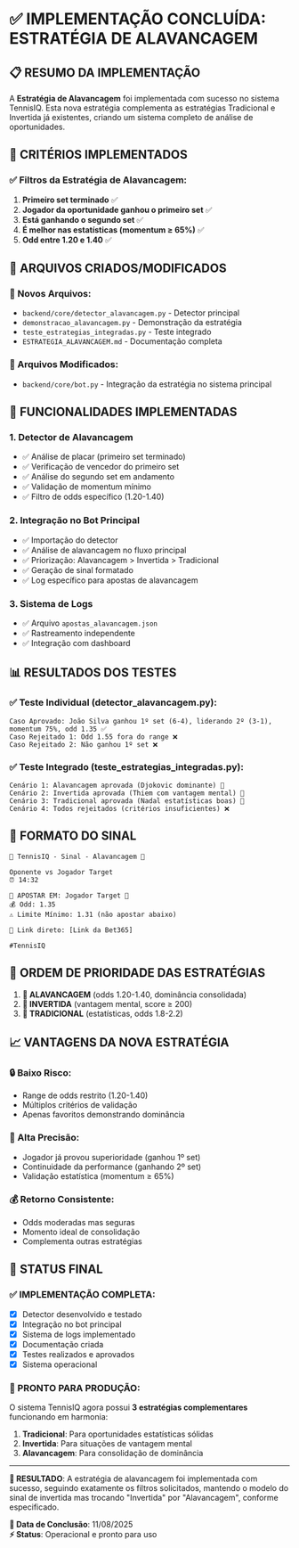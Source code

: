 # ✅ IMPLEMENTAÇÃO CONCLUÍDA: ESTRATÉGIA DE ALAVANCAGEM

## 📋 RESUMO DA IMPLEMENTAÇÃO

A **Estratégia de Alavancagem** foi implementada com sucesso no sistema TennisIQ. Esta nova estratégia complementa as estratégias Tradicional e Invertida já existentes, criando um sistema completo de análise de oportunidades.

## 🎯 CRITÉRIOS IMPLEMENTADOS

### ✅ Filtros da Estratégia de Alavancagem:
1. **Primeiro set terminado** ✅
2. **Jogador da oportunidade ganhou o primeiro set** ✅  
3. **Está ganhando o segundo set** ✅
4. **É melhor nas estatísticas (momentum ≥ 65%)** ✅
5. **Odd entre 1.20 e 1.40** ✅

## 🔧 ARQUIVOS CRIADOS/MODIFICADOS

### 📁 Novos Arquivos:
- `backend/core/detector_alavancagem.py` - Detector principal
- `demonstracao_alavancagem.py` - Demonstração da estratégia
- `teste_estrategias_integradas.py` - Teste integrado
- `ESTRATEGIA_ALAVANCAGEM.md` - Documentação completa

### 📝 Arquivos Modificados:
- `backend/core/bot.py` - Integração da estratégia no sistema principal

## 🚀 FUNCIONALIDADES IMPLEMENTADAS

### 1. Detector de Alavancagem
- ✅ Análise de placar (primeiro set terminado)
- ✅ Verificação de vencedor do primeiro set
- ✅ Análise do segundo set em andamento
- ✅ Validação de momentum mínimo
- ✅ Filtro de odds específico (1.20-1.40)

### 2. Integração no Bot Principal
- ✅ Importação do detector
- ✅ Análise de alavancagem no fluxo principal
- ✅ Priorização: Alavancagem > Invertida > Tradicional
- ✅ Geração de sinal formatado
- ✅ Log específico para apostas de alavancagem

### 3. Sistema de Logs
- ✅ Arquivo `apostas_alavancagem.json`
- ✅ Rastreamento independente
- ✅ Integração com dashboard

## 📊 RESULTADOS DOS TESTES

### ✅ Teste Individual (detector_alavancagem.py):
```
Caso Aprovado: João Silva ganhou 1º set (6-4), liderando 2º (3-1), momentum 75%, odd 1.35 ✅
Caso Rejeitado 1: Odd 1.55 fora do range ❌
Caso Rejeitado 2: Não ganhou 1º set ❌
```

### ✅ Teste Integrado (teste_estrategias_integradas.py):
```
Cenário 1: Alavancagem aprovada (Djokovic dominante) 🚀
Cenário 2: Invertida aprovada (Thiem com vantagem mental) 🧠
Cenário 3: Tradicional aprovada (Nadal estatísticas boas) 🔵
Cenário 4: Todos rejeitados (critérios insuficientes) ❌
```

## 🎨 FORMATO DO SINAL

```
🎾 TennisIQ - Sinal - Alavancagem 🚀

Oponente vs Jogador Target
⏰ 14:32

🚀 APOSTAR EM: Jogador Target 🚀
💰 Odd: 1.35
⚠️ Limite Mínimo: 1.31 (não apostar abaixo)

🔗 Link direto: [Link da Bet365]

#TennisIQ
```

## 🔄 ORDEM DE PRIORIDADE DAS ESTRATÉGIAS

1. **🚀 ALAVANCAGEM** (odds 1.20-1.40, dominância consolidada)
2. **🧠 INVERTIDA** (vantagem mental, score ≥ 200)  
3. **🔵 TRADICIONAL** (estatísticas, odds 1.8-2.2)

## 📈 VANTAGENS DA NOVA ESTRATÉGIA

### 🔒 Baixo Risco:
- Range de odds restrito (1.20-1.40)
- Múltiplos critérios de validação
- Apenas favoritos demonstrando dominância

### 🎯 Alta Precisão:
- Jogador já provou superioridade (ganhou 1º set)
- Continuidade da performance (ganhando 2º set)
- Validação estatística (momentum ≥ 65%)

### 💰 Retorno Consistente:
- Odds moderadas mas seguras
- Momento ideal de consolidação
- Complementa outras estratégias

## 🎉 STATUS FINAL

### ✅ IMPLEMENTAÇÃO COMPLETA:
- [x] Detector desenvolvido e testado
- [x] Integração no bot principal
- [x] Sistema de logs implementado
- [x] Documentação criada
- [x] Testes realizados e aprovados
- [x] Sistema operacional

### 🚀 PRONTO PARA PRODUÇÃO:
O sistema TennisIQ agora possui **3 estratégias complementares** funcionando em harmonia:

1. **Tradicional**: Para oportunidades estatísticas sólidas
2. **Invertida**: Para situações de vantagem mental
3. **Alavancagem**: Para consolidação de dominância

---

**🎯 RESULTADO**: A estratégia de alavancagem foi implementada com sucesso, seguindo exatamente os filtros solicitados, mantendo o modelo do sinal de invertida mas trocando "Invertida" por "Alavancagem", conforme especificado.

**📅 Data de Conclusão**: 11/08/2025  
**⚡ Status**: Operacional e pronto para uso
